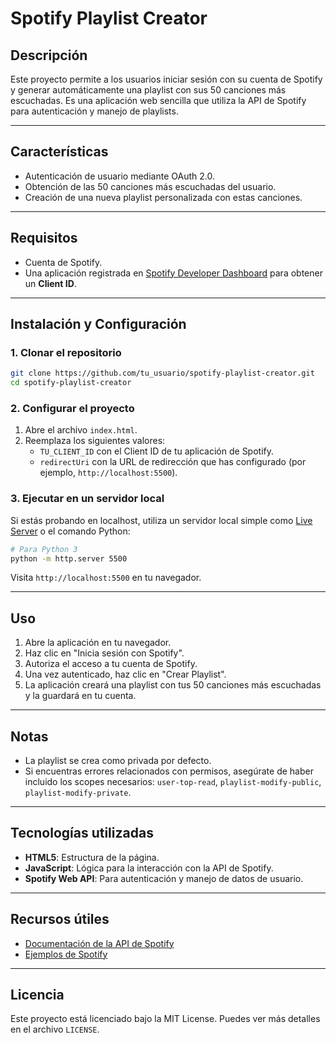 # Spotify Playlist Creator

## Descripción
Este proyecto permite a los usuarios iniciar sesión con su cuenta de Spotify y generar automáticamente una playlist con sus 50 canciones más escuchadas. Es una aplicación web sencilla que utiliza la API de Spotify para autenticación y manejo de playlists.

---

## Características
- Autenticación de usuario mediante OAuth 2.0.
- Obtención de las 50 canciones más escuchadas del usuario.
- Creación de una nueva playlist personalizada con estas canciones.

---

## Requisitos
- Cuenta de Spotify.
- Una aplicación registrada en [Spotify Developer Dashboard](https://developer.spotify.com/dashboard/) para obtener un **Client ID**.

---

## Instalación y Configuración
### 1. Clonar el repositorio
```bash
git clone https://github.com/tu_usuario/spotify-playlist-creator.git
cd spotify-playlist-creator
```

### 2. Configurar el proyecto
1. Abre el archivo `index.html`.
2. Reemplaza los siguientes valores:
   - `TU_CLIENT_ID` con el Client ID de tu aplicación de Spotify.
   - `redirectUri` con la URL de redirección que has configurado (por ejemplo, `http://localhost:5500`).

### 3. Ejecutar en un servidor local
Si estás probando en localhost, utiliza un servidor local simple como [Live Server](https://marketplace.visualstudio.com/items?itemName=ritwickdey.LiveServer) o el comando Python:
```bash
# Para Python 3
python -m http.server 5500
```
Visita `http://localhost:5500` en tu navegador.

---

## Uso
1. Abre la aplicación en tu navegador.
2. Haz clic en "Inicia sesión con Spotify".
3. Autoriza el acceso a tu cuenta de Spotify.
4. Una vez autenticado, haz clic en "Crear Playlist".
5. La aplicación creará una playlist con tus 50 canciones más escuchadas y la guardará en tu cuenta.

---

## Notas
- La playlist se crea como privada por defecto.
- Si encuentras errores relacionados con permisos, asegúrate de haber incluido los scopes necesarios: `user-top-read`, `playlist-modify-public`, `playlist-modify-private`.

---

## Tecnologías utilizadas
- **HTML5**: Estructura de la página.
- **JavaScript**: Lógica para la interacción con la API de Spotify.
- **Spotify Web API**: Para autenticación y manejo de datos de usuario.

---

## Recursos útiles
- [Documentación de la API de Spotify](https://developer.spotify.com/documentation/web-api/)
- [Ejemplos de Spotify](https://developer.spotify.com/documentation/web-api/getting-started/)

---

## Licencia
Este proyecto está licenciado bajo la MIT License. Puedes ver más detalles en el archivo `LICENSE`.
